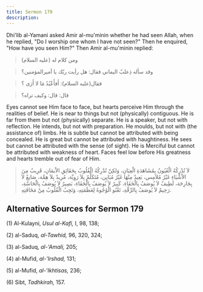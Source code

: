 ```yaml
---
title: Sermon 179
description: 
---
```


Dhi'lib al-Yamani asked Amir al-mu\'minin whether he had seen Allah,
when he replied, \"Do I worship one whom I have not seen?\" Then he
enquired, \"How have you seen Him?\" Then Amir al-mu\'minin replied:

> ومن كلام له (عليه السلام)

> وقد سأله ذِعلبٌ اليماني فقال: هل رأيت ربّك يا أميرالمؤمنين؟

> فقال(عليه السلام): أَفأَعْبُدُ مَا لا أَرَى ؟

> قال: قال: وكيف تراه؟

Eyes cannot see Him face to face, but hearts perceive Him through the
realities of belief. He is near to things but not (physically)
contiguous. He is far from them but not (physically) separate. He is a
speaker, but not with reflection. He intends, but not with preparation.
He moulds, but not with (the assistance of) limbs. He is subtle but
cannot be attributed with being concealed. He is great but cannot be
attributed with haughtiness. He sees but cannot be attributed with the
sense (of sight). He is Merciful but cannot be attributed with weakness
of heart. Faces feel low before His greatness and hearts tremble out of
fear of Him.

> لاَ تُدْرِكُهُ الْعُيُونُ بِمُشَاهَدَةِ الْعِيَانِ، وَلكِنْ تُدْرِكُهُ الْقُلُوبُ بِحَقَائِقِ الاْيمَانِ، قَرِيبٌ
> مِنَ الاْشْيَاءِ غَيْرُ مُلاَمِس، بَعِيدٌ مِنْهَا غَيْرُ مُبَايِن، مُتَكَلِّمٌ بِلاَ رَوِيَّة، مُرِيدٌ بِلاَ
> هِمَّة، صَانِعٌ لاَ بِجَارِحَة، لَطِيفٌ لاَ يُوصَفُ بِالْخَفَاءِ، كَبِيرٌ لاَ يُوصَفُ بِالْجَفَاءِ، بَصِيرٌ
> لاَ يُوصَفُ بِالْحَاسَّةِ، رَحِيمٌ لاَ يُوصَفُ بِالرِّقَّةِ، تَعْنُو الْوُجُوهُ لِعَظَمَتِهِ، وَتَجِبُ الْقُلُوبُ
> مِنْ مَخَافَتِهِ.

## Alternative Sources for Sermon 179

\(1\) Al-Kulayni, *Usul al-Kafi,* I, 98, 138;

\(2\) al-Saduq, *al-Tawhid,* 96, 320, 324;

\(3\) al-Saduq, *al-\'Amali,* 205;

\(4\) al-Mufid, *al-\'Irshad,* 131;

\(5\) al-Mufid, *al-\'Ikhtisas,* 236;

\(6\) Sibt, *Tadhkirah,* 157.